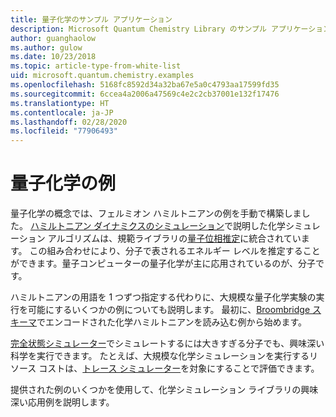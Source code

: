```yaml
---
title: 量子化学のサンプル アプリケーション
description: Microsoft Quantum Chemistry Library のサンプル アプリケーションについて確認します。
author: guanghaolow
ms.author: gulow
ms.date: 10/23/2018
ms.topic: article-type-from-white-list
uid: microsoft.quantum.chemistry.examples
ms.openlocfilehash: 5168fc8592d34a32ba67e5a0c4793aa17599fd35
ms.sourcegitcommit: 6ccea4a2006a47569c4e2c2cb37001e132f17476
ms.translationtype: HT
ms.contentlocale: ja-JP
ms.lasthandoff: 02/28/2020
ms.locfileid: "77906493"
---
```

# <a name="quantum-chemistry-examples"></a>量子化学の例

量子化学の概念では、フェルミオン ハミルトニアンの例を手動で構築しました。 [ハミルトニアン ダイナミクスのシミュレーション](xref:microsoft.quantum.libraries.standard.algorithms)で説明した化学シミュレーション アルゴリズムは、規範ライブラリの[量子位相推定](xref:microsoft.quantum.libraries.characterization)に統合されています。 この組み合わせにより、分子で表されるエネルギー レベルを推定することができます。量子コンピューターの量子化学が主に応用されているのが、分子です。 

ハミルトニアンの用語を 1 つずつ指定する代わりに、大規模な量子化学実験の実行を可能にするいくつかの例についても説明します。 最初に、[Broombridge スキーマ](xref:microsoft.quantum.libraries.chemistry.schema.broombridge)でエンコードされた化学ハミルトニアンを読み込む例から始めます。

[完全状態シミュレーター](xref:microsoft.quantum.machines.full-state-simulator)でシミュレートするには大きすぎる分子でも、興味深い科学を実行できます。 たとえば、大規模な化学シミュレーションを実行するリソース コストは、[トレース シミュレーター](xref:microsoft.quantum.machines.qc-trace-simulator.intro)を対象にすることで評価できます。

提供された例のいくつかを使用して、化学シミュレーション ライブラリの興味深い応用例を説明します。
